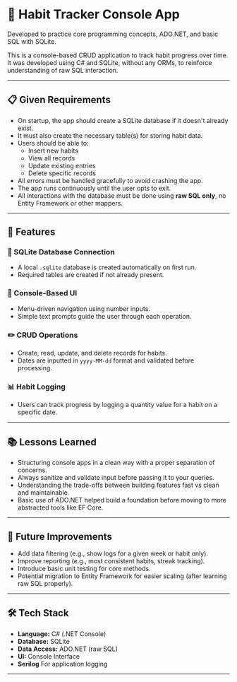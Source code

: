 # 📝 Habit Tracker Console App

Developed to practice core programming concepts, ADO.NET, and basic SQL with SQLite.

This is a console-based CRUD application to track habit progress over time. It was developed using C# and SQLite, without any ORMs, to reinforce understanding of raw SQL interaction.

---

## 📋 Given Requirements

- On startup, the app should create a SQLite database if it doesn't already exist.
- It must also create the necessary table(s) for storing habit data.
- Users should be able to:
  - Insert new habits
  - View all records
  - Update existing entries
  - Delete specific records
- All errors must be handled gracefully to avoid crashing the app.
- The app runs continuously until the user opts to exit.
- All interactions with the database must be done using **raw SQL only**, no Entity Framework or other mappers.

---

## 🔧 Features

### 📂 SQLite Database Connection

- A local `.sqlite` database is created automatically on first run.
- Required tables are created if not already present.

### 🧭 Console-Based UI

- Menu-driven navigation using number inputs.
- Simple text prompts guide the user through each operation.

### ✏️ CRUD Operations

- Create, read, update, and delete records for habits.
- Dates are inputted in `yyyy-MM-dd` format and validated before processing.

### 📊 Habit Logging

- Users can track progress by logging a quantity value for a habit on a specific date.

---

## 📚 Lessons Learned

- Structuring console apps in a clean way with a proper separation of concerns.
- Always sanitize and validate input before passing it to your queries.
- Understanding the trade-offs between building features fast vs clean and maintainable.
- Basic use of ADO.NET helped build a foundation before moving to more abstracted tools like EF Core.

---

## 🚀 Future Improvements

- Add data filtering (e.g., show logs for a given week or habit only).
- Improve reporting (e.g., most consistent habits, streak tracking).
- Introduce basic unit testing for core methods.
- Potential migration to Entity Framework for easier scaling (after learning raw SQL properly).

---

## 🛠 Tech Stack

- **Language:** C# (.NET Console)
- **Database:** SQLite
- **Data Access:** ADO.NET (raw SQL)
- **UI:** Console Interface
- **Serilog** For application logging

---



